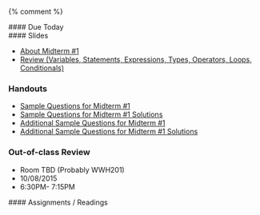 {% comment %} 
<article class="due" markdown="block">
#### Due Today

<!--
* Homework
-->

</article>

<article class="slides" markdown="block">
#### Slides

* [About Midterm #1](classes/10/exam.html)
* [Review (Variables, Statements, Expressions, Types, Operators, Loops, Conditionals)](classes/10/review.html)

### Handouts
* [Sample Questions for Midterm #1](resources/handouts/midterm_1/midterm_1_practice.pdf)
* [Sample Questions for Midterm #1 Solutions](resources/handouts/midterm_1/midterm_1_practice_solutions.pdf)
* [Additional Sample Questions for Midterm #1](resources/handouts/midterm_1/midterm_1_additional_practice.pdf)
* [Additional Sample Questions for Midterm #1 Solutions](resources/handouts/midterm_1/midterm_1_additional_practice_solutions.pdf)

### Out-of-class Review

* Room TBD (Probably WWH201)
* 10/08/2015
* 6:30PM- 7:15PM

<!--
* [Slides](classes/01/intro.html)
-->

</article>

<article class="assignments" markdown="block">
#### Assignments / Readings		



<!--
Readings

* Read {{ site.bookq }} - Chapter 1

Assignments 

1. [questions.py](homework/hw01/questions.py) - 9 points
-->
</article>
<!--
<a name="class10"></a>

###Slides
* [About Class #10](classes/10/meta.html)
* [About Midterm #1](classes/10/exam.html)
* [Material from Homework, Selected Homework Solutions](classes/10/built_in_functions_homework.html)
* [Review (Variables, Statements, Expressions, Types, Operators, Loops, Conditionals)](classes/10/review.html)

### Handouts
* [Sample Questions for Midterm #1](resources/handouts/midterm_1/midterm_1_practice.pdf)
* [Sample Questions for Midterm #1 Solutions](resources/handouts/midterm_1/midterm_1_practice_solutions.pdf)

### Out-of-class Review

* WWH 505
* 02/27/2015
* 6:30PM- 7:30PM

### Homework Solutions

* [Selected Homework Solutions](classes/10/built_in_functions_homework.html#7.0)
* Homework #4 posted after after Friday's (2/27) review

-->
{% endcomment %}
